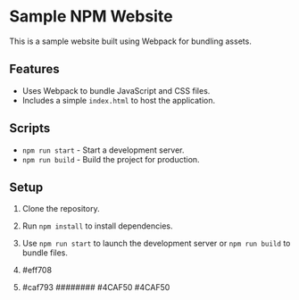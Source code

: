 # Sample NPM Website

This is a sample website built using Webpack for bundling assets.

## Features

- Uses Webpack to bundle JavaScript and CSS files.
- Includes a simple `index.html` to host the application.

## Scripts

- `npm run start` - Start a development server.
- `npm run build` - Build the project for production.

## Setup

1. Clone the repository.
2. Run `npm install` to install dependencies.
3. Use `npm run start` to launch the development server or `npm run build` to bundle files.

4. #eff708
5. #caf793
########
#4CAF50
#4CAF50
